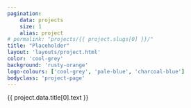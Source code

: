```yaml
---
pagination:
    data: projects
    size: 1
    alias: project
# permalink: "projects/{{ project.slugs[0] }}/"
title: "Placeholder"
layout: 'layouts/project.html'
color: 'cool-grey'
background: 'rusty-orange'
logo-colours: ['cool-grey', 'pale-blue', 'charcoal-blue']
bodyclass: 'project-page'
---
```

{{ project.data.title[0].text }}